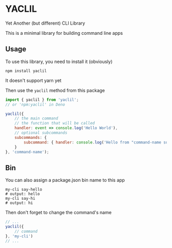 # YACLIL

Yet Another (but different) CLI Library

This is a minimal library for building command line apps

## Usage

To use this library, you need to install it (obviously)

```shell
npm install yaclil
```

It doesn't support yarn yet

Then use the `yaclil` method from this package

```js
import { yaclil } from 'yaclil';
// or 'npm:yaclil' in Deno

yaclil({
    // the main command
    // the function that will be called
    handler: event => console.log('Hello World'),
    // optional subcommands
    subcommands: {
        subcommand: { handler: console.log('Hello from "command-name subcommand"') }
    }
}, 'command-name');
```

## Bin

You can also assign a package.json bin name to this app

```shell
my-cli say-hello
# output: hello
my-cli say-hi
# output: hi
```

Then don't forget to change the command's name

```js
// ...
yaclil({
    // command
}, 'my-cli')
// ...
```
